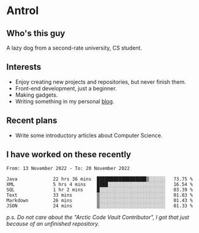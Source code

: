 # Antrol

## Who's this guy

A lazy dog from a second-rate university, CS student.

## Interests

* Enjoy creating new projects and repositories, but never finish them.
* Front-end development, just a beginner.
* Making gadgets.
* Writing something in my personal [blog](https://blog.antrol.xyz/).

## Recent plans

* Write some introductory articles about Computer Science.

<!--
* Try to develop a website for [Anime4KCPP](https://github.com/TianZerL/Anime4KCPP).
* Develop a Markdown renderer which user can customize its css, of course it is GUI-based.~~(If I could finish  it before getting bored)~~
* Work with my [teammates](https://github.com/SWJTU-Lazy-Dogs).
* Find something interests me, as a hobby after finishing my ~~boring~~ homework.
-->

## I have worked on these recently

<!--START_SECTION:waka-->

```text
From: 13 November 2022 - To: 20 November 2022

Java             22 hrs 36 mins  ██████████████████▒░░░░░░   73.75 %
XML              5 hrs 4 mins    ████░░░░░░░░░░░░░░░░░░░░░   16.54 %
SQL              1 hr 2 mins     █░░░░░░░░░░░░░░░░░░░░░░░░   03.39 %
Text             33 mins         ▒░░░░░░░░░░░░░░░░░░░░░░░░   01.83 %
Markdown         26 mins         ▒░░░░░░░░░░░░░░░░░░░░░░░░   01.43 %
JSON             24 mins         ▒░░░░░░░░░░░░░░░░░░░░░░░░   01.33 %
```

<!--END_SECTION:waka-->

*p.s.  Do not care about the "Arctic Code Vault Contributor", I got that just because of an unfinished repository.*

<!--
**qzmlgfj/qzmlgfj** is a ✨ _special_ ✨ repository because its `README.md` (this file) appears on your GitHub profile.

Here are some ideas to get you started:

- 🔭 I’m currently working on ...
- 🌱 I’m currently learning ...
- 👯 I’m looking to collaborate on ...
- 🤔 I’m looking for help with ...
- 💬 Ask me about ...
- 📫 How to reach me: ...
- 😄 Pronouns: ...
- ⚡ Fun fact: ...
-->
